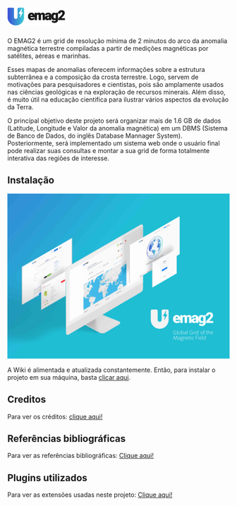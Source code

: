 # <img src="/assets/img/logo-blue.png" />

O EMAG2 é um grid de resolução mínima de 2 minutos do arco da anomalia magnética terrestre compiladas a partir de medições magnéticas por satélites, aéreas e marinhas.

Esses mapas de anomalias oferecem informações sobre a estrutura subterrânea e a composição da crosta terrestre. Logo, servem de motivações para pesquisadores e cientistas, pois são amplamente usados nas ciências geológicas e na exploração de recursos minerais. Além disso, é muito útil na educação cientifica para ilustrar vários aspectos da evolução da Terra.

O princípal objetivo deste projeto será organizar mais de 1.6 GB de dados (Latitude, Longitude e Valor da anomalia magnética) em um DBMS (Sistema de Banco de Dados, do inglês Database Mannager System). Posteriormente, será implementado um sistema web onde o usuário final pode realizar suas consultas e montar a sua grid de forma totalmente interativa das regiões de interesse.

## Instalação

<img src="/assets/img/slide.jpg" />

A Wiki é alimentada e atualizada constantemente. Então, para instalar o projeto em sua máquina, basta [clicar aqui](https://github.com/EMAG2/emag2/wiki/Instala%C3%A7%C3%A3o).

## Creditos
Para ver os créditos: [clique aqui!](https://github.com/EMAG2/emag2/wiki/Cr%C3%A9ditos)

## Referências bibliográficas
Para ver as referências bibliográficas: [Clique aqui!](https://github.com/EMAG2/emag2/wiki/Refer%C3%AAncias-bibliogr%C3%A1ficas)

## Plugins utilizados
Para ver as extensões usadas neste projeto: [Clique aqui!](https://github.com/EMAG2/emag2/wiki/Plugins)
